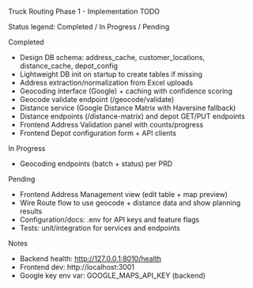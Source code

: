 Truck Routing Phase 1 - Implementation TODO

Status legend: Completed / In Progress / Pending

Completed
- Design DB schema: address_cache, customer_locations, distance_cache, depot_config
- Lightweight DB init on startup to create tables if missing
- Address extraction/normalization from Excel uploads
- Geocoding interface (Google) + caching with confidence scoring
- Geocode validate endpoint (/geocode/validate)
- Distance service (Google Distance Matrix with Haversine fallback)
- Distance endpoints (/distance-matrix) and depot GET/PUT endpoints
- Frontend Address Validation panel with counts/progress
- Frontend Depot configuration form + API clients

In Progress
- Geocoding endpoints (batch + status) per PRD

Pending
- Frontend Address Management view (edit table + map preview)
- Wire Route flow to use geocode + distance data and show planning results
- Configuration/docs: .env for API keys and feature flags
- Tests: unit/integration for services and endpoints

Notes
- Backend health: http://127.0.0.1:8010/health
- Frontend dev: http://localhost:3001
- Google key env var: GOOGLE_MAPS_API_KEY (backend)



